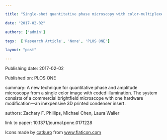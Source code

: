---
title: "Single-shot quantitative phase microscopy with color-multiplexed differential phase contrast (cDPC)"
date: "2017-02-02"
authors: ['admin']
tags:  ['Research Article', 'None', 'PLOS ONE']
layout: "post"
---
Publishing date: 2017-02-02

Published on: PLOS ONE

summary: A new technique for quantitative phase and amplitude microscopy from a single color image with coded illumination. The system consists of a commercial brightfield microscope with one hardware modification—an inexpensive 3D printed condenser insert.

authors: Zachary F. Phillips, Michael Chen, Laura Waller

link to paper: 10.1371/journal.pone.0171228

Icons made by <a href="https://www.flaticon.com/free-icon/bookshelves_3576884" title="catkuro">catkuro</a> from <a href="https://www.flaticon.com/" title="Flaticon"> www.flaticon.com</a>